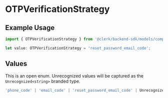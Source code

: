 # OTPVerificationStrategy

## Example Usage

```typescript
import { OTPVerificationStrategy } from '@clerk/backend-sdk/models/components';

let value: OTPVerificationStrategy = 'reset_password_email_code';
```

## Values

This is an open enum. Unrecognized values will be captured as the `Unrecognized<string>` branded type.

```typescript
'phone_code' | 'email_code' | 'reset_password_email_code' | Unrecognized<string>;
```
